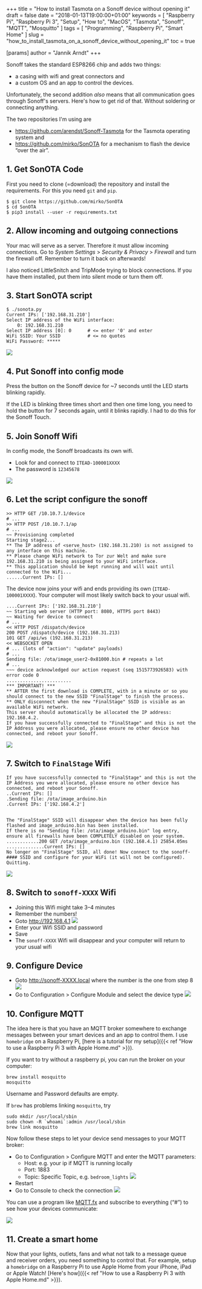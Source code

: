 +++
title = "How to install Tasmota on a Sonoff device without opening it"
draft = false
date = "2018-01-13T19:00:00+01:00"
keywords = [ "Raspberry Pi", "Raspberry Pi 3", "Setup", "How to", "MacOS", "Tasmota", "Sonoff", "MQTT", "Mosquitto" ]
tags = [ "Programming", "Raspberry Pi", "Smart Home" ]
slug = "how_to_install_tasmota_on_a_sonoff_device_without_opening_it"
toc = true

[params]
  author = "Jannik Arndt"
+++

Sonoff takes the standard ESP8266 chip and adds two things:

- a casing with wifi and great connectors and
- a custom OS and an app to control the devices.

Unfortunately, the second addition _also_ means that all communication goes through Sonoff's servers. Here's how to get rid of that. Without soldering or connecting anything.

<!--more-->

The two repositories I'm using are

- <https://github.com/arendst/Sonoff-Tasmota> for the Tasmota operating system and
- <https://github.com/mirko/SonOTA> for a mechanism to flash the device “over the air”.

## 1. Get SonOTA Code

First you need to clone (=download) the repository and install the requirements. For this you need `git` and `pip`.

```shell
$ git clone https://github.com/mirko/SonOTA
$ cd SonOTA
$ pip3 install --user -r requirements.txt
```

## 2. Allow incoming and outgoing connections

Your mac will serve as a server. Therefore it must allow incoming connections. Go to _System Settings_ > _Security & Privacy_ > _Firewall_ and turn the firewall off. Remember to turn it back on afterwards!

I also noticed LittleSnitch and TripMode trying to block connections. If you have them installed, put them into silent mode or turn them off.

## 3. Start SonOTA script

```shell
$ ./sonota.py
Current IPs: ['192.168.31.210']
Select IP address of the WiFi interface:
    0: 192.168.31.210
Select IP address [0]: 0      # <= enter '0' and enter
WiFi SSID: Your SSID          # <= no quotes
WiFi Password: *****
```

![](../pi/sonota_1.png)

## 4. Put Sonoff into config mode

Press the button on the Sonoff device for ~7 seconds until the LED starts blinking rapidly.

If the LED is blinking three times short and then one time long, you need to hold the button for 7 seconds again, until it blinks rapidly. I had to do this for the Sonoff Touch.

## 5. Join Sonoff Wifi

In config mode, the Sonoff broadcasts its own wifi.

- Look for and connect to `ITEAD-100001XXXX`
- The password is `12345678`

![](../pi/ssid_1.png)

## 6. Let the script configure the sonoff

```shell
>> HTTP GET /10.10.7.1/device
# ...
>> HTTP POST /10.10.7.1/ap
# ...
~~ Provisioning completed
Starting stage2...
** The IP address of <serve_host> (192.168.31.210) is not assigned to any interface on this machine.
** Please change WiFi network to Tor zur Welt and make sure 192.168.31.210 is being assigned to your WiFi interface.
** This application should be kept running and will wait until connected to the WiFi...
......Current IPs: []
```

The device now joins your wifi and ends providing its own (`ITEAD-100001XXXX`). Your computer will most likely switch back to your usual wifi.

```shell
....Current IPs: ['192.168.31.210']
~~ Starting web server (HTTP port: 8080, HTTPS port 8443)
~~ Waiting for device to connect
# ...
<< HTTP POST /dispatch/device
200 POST /dispatch/device (192.168.31.213)
101 GET /api/ws (192.168.31.213)
<< WEBSOCKET OPEN
# ... (lots of "action": "update" payloads)
# ...
Sending file: /ota/image_user2-0x81000.bin # repeats a lot
# ...
~~~ device acknowledged our action request (seq 1515773926583) with error code 0
........................
*** IMPORTANT! ***
** AFTER the first download is COMPLETE, with in a minute or so you should connect to the new SSID "FinalStage" to finish the process.
** ONLY disconnect when the new "FinalStage" SSID is visible as an available WiFi network.
This server should automatically be allocated the IP address: 192.168.4.2.
If you have successfully connected to "FinalStage" and this is not the IP Address you were allocated, please ensure no other device has connected, and reboot your Sonoff.
```

![](../pi/sonota_2.png)

## 7. Switch to `FinalStage` Wifi

```shell
If you have successfully connected to "FinalStage" and this is not the IP Address you were allocated, please ensure no other device has connected, and reboot your Sonoff.
..Current IPs: []
.Sending file: /ota/image_arduino.bin
.Current IPs: ['192.168.4.2']


The "FinalStage" SSID will disappear when the device has been fully flashed and image_arduino.bin has been installed.
If there is no "Sending file: /ota/image_arduino.bin" log entry, ensure all firewalls have been COMPLETELY disabled on your system.
............200 GET /ota/image_arduino.bin (192.168.4.1) 25854.05ms
..............Current IPs: []
No longer on "FinalStage" SSID, all done! Now connect to the sonoff-#### SSID and configure for your WiFi (it will not be configured).
Quitting.
```

![](../pi/sonota_3.png)

## 8. Switch to `sonoff-XXXX` Wifi

- Joining this Wifi might take 3–4 minutes
- Remember the numbers!
- Goto http://192.168.4.1
  ![](../pi/config_1.png)
- Enter your Wifi SSID and password
- Save
- The `sonoff-XXXX` Wifi will disappear and your computer will return to your usual wifi

## 9. Configure Device

- Goto http://sonoff-XXXX.local where the number is the one from step 8
  ![](../pi/sonoff_setup_1.png)
- Go to Configuration > Configure Module and select the device type
  ![](../pi/sonoff_setup_2.png)

## 10. Configure MQTT

The idea here is that you have an MQTT broker somewhere to exchange messages between your smart devices and an app to control them. I use `homebridge` on a Raspberry Pi, [here is a tutorial for my setup]({{< ref "How to use a Raspberry Pi 3 with Apple Home.md" >}}).

If you want to try without a raspberry pi, you can run the broker on your computer:

```shell
brew install mosquitto
mosquitto
```

Username and Password defaults are empty.

If `brew` has problems linking `mosquitto`, try

```shell
sudo mkdir /usr/local/sbin
sudo chown -R `whoami`:admin /usr/local/sbin
brew link mosquitto
```

Now follow these steps to let your device send messages to your MQTT broker:

- Go to Configuration > Configure MQTT and enter the MQTT parameters:
  - Host: e.g. your ip if MQTT is running locally
  - Port: 1883
  - Topic: Specific Topic, e.g. `bedroom_lights`
  ![](../pi/sonoff_setup_3.png)
- Restart
- Go to Console to check the connection
  ![](../pi/sonoff_console.png)

You can use a program like [MQTT.fx](http://mqttfx.jensd.de/index.php/download) and subscribe to everything (“#”) to see how your devices communicate:

![](../pi/mqtt_fx.png)

## 11. Create a smart home

Now that your lights, outlets, fans and what not talk to a message queue and receiver orders, you need something to control that. For example, setup a `homebridge` on a Raspberry Pi to use Apple Home from your iPhone, iPad or Apple Watch! [Here's how]({{< ref "How to use a Raspberry Pi 3 with Apple Home.md" >}}).